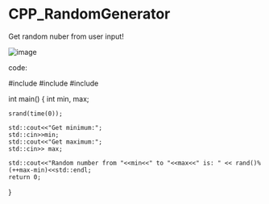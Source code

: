 # CPP_RandomGenerator
Get random nuber from user input!


![image](https://user-images.githubusercontent.com/42646031/184685841-0f2352cc-46d9-461b-b533-f879836a256c.png)

code:

#include <iostream>
#include <cstdlib>
#include <ctime>

int main()
{
    int min, max;
    
    srand(time(0));
    
    std::cout<<"Get minimum:";
    std::cin>>min;
    std::cout<<"Get maximum:";
    std::cin>> max;
    
    std::cout<<"Random number from "<<min<<" to "<<max<<" is: " << rand()%(++max-min)<<std::endl;
    return 0;
}
